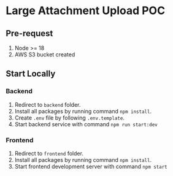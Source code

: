 # Large Attachment Upload POC

## Pre-request

1. Node >= 18
2. AWS S3 bucket created

## Start Locally

### Backend

1. Redirect to `backend` folder.
2. Install all packages by running command `npm install`.
3. Create `.env` file by following `.env.template`.
4. Start backend service with command `npm run start:dev`

### Frontend

1. Redirect to `frontend` folder.
2. Install all packages by running command `npm install`.
3. Start frontend development server with command `npm start`
